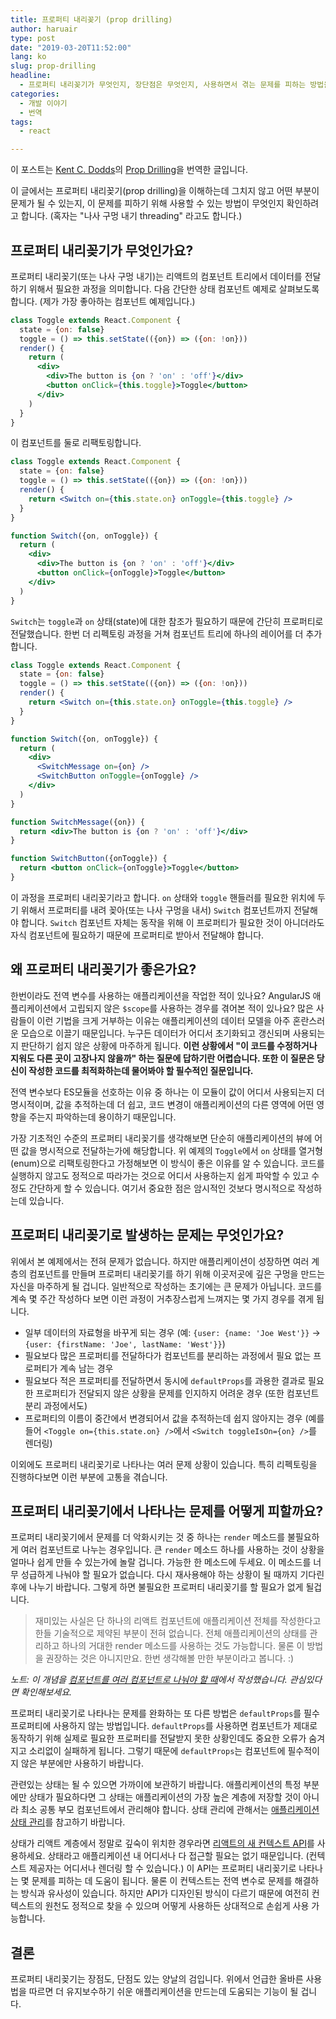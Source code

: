 ```yaml
---
title: 프로퍼티 내리꽂기 (prop drilling)
author: haruair
type: post
date: "2019-03-20T11:52:00"
lang: ko
slug: prop-drilling
headline:
  - 프로퍼티 내리꽂기가 무엇인지, 장단점은 무엇인지, 사용하면서 겪는 문제를 피하는 방법을 살펴봅니다
categories:
  - 개발 이야기
  - 번역
tags:
  - react

---
```


<div class="translation-note">

이 포스트는 [Kent C. Dodds](https://twitter.com/kentcdodds)의 [Prop Drilling](https://kentcdodds.com/blog/prop-drilling)을 번역한 글입니다.

</div>

이 글에서는 프로퍼티 내리꽂기(prop drilling)을 이해하는데 그치지 않고 어떤 부분이 문제가 될 수 있는지, 이 문제를 피하기 위해 사용할 수 있는 방법이 무엇인지 확인하려고 합니다. (혹자는 "나사 구멍 내기 threading" 라고도 합니다.)

## 프로퍼티 내리꽂기가 무엇인가요?

프로퍼티 내리꽂기(또는 나사 구멍 내기)는 리액트의 컴포넌트 트리에서 데이터를 전달하기 위해서 필요한 과정을 의미합니다. 다음 간단한 상태 컴포넌트 예제로 살펴보도록 합니다. (제가 가장 좋아하는 컴포넌트 예제입니다.)

```jsx
class Toggle extends React.Component {
  state = {on: false}
  toggle = () => this.setState(({on}) => ({on: !on}))
  render() {
    return (
      <div>
        <div>The button is {on ? 'on' : 'off'}</div>
        <button onClick={this.toggle}>Toggle</button>
      </div>
    )
  }
}
```

이 컴포넌트를 둘로 리팩토링합니다.

```jsx
class Toggle extends React.Component {
  state = {on: false}
  toggle = () => this.setState(({on}) => ({on: !on}))
  render() {
    return <Switch on={this.state.on} onToggle={this.toggle} />
  }
}

function Switch({on, onToggle}) {
  return (
    <div>
      <div>The button is {on ? 'on' : 'off'}</div>
      <button onClick={onToggle}>Toggle</button>
    </div>
  )
}
```

`Switch`는 `toggle`과 `on` 상태(state)에 대한 참조가 필요하기 때문에 간단히 프로퍼티로 전달했습니다. 한번 더 리펙토링 과정을 거쳐 컴포넌트 트리에 하나의 레이어를 더 추가합니다.


```jsx
class Toggle extends React.Component {
  state = {on: false}
  toggle = () => this.setState(({on}) => ({on: !on}))
  render() {
    return <Switch on={this.state.on} onToggle={this.toggle} />
  }
}

function Switch({on, onToggle}) {
  return (
    <div>
      <SwitchMessage on={on} />
      <SwitchButton onToggle={onToggle} />
    </div>
  )
}

function SwitchMessage({on}) {
  return <div>The button is {on ? 'on' : 'off'}</div>
}

function SwitchButton({onToggle}) {
  return <button onClick={onToggle}>Toggle</button>
}
```

이 과정을 프로퍼티 내리꽂기라고 합니다. `on` 상태와 `toggle` 핸들러를 필요한 위치에 두기 위해서 프로퍼티를 내려 꽂아(또는 나사 구멍을 내서) `Switch` 컴포넌트까지 전달해야 합니다. `Switch` 컴포넌트 자체는 동작을 위해 이 프로퍼티가 필요한 것이 아니더라도 자식 컴포넌트에 필요하기 때문에 프로퍼티로 받아서 전달해야 합니다.

## 왜 프로퍼티 내리꽂기가 좋은가요?

한번이라도 전역 변수를 사용하는 애플리케이션을 작업한 적이 있나요? AngularJS 애플리케이션에서 고립되지 않은 `$scope`를 사용하는 경우를 겪어본 적이 있나요? 많은 사람들이 이런 기법을 크게 거부하는 이유는 애플리케이션의 데이터 모델을 아주 혼란스러운 모습으로 이끌기 때문입니다. 누구든 데이터가 어디서 초기화되고 갱신되며 사용되는지 판단하기 쉽지 않은 상황에 마주하게 됩니다. **이런 상황에서 "이 코드를 수정하거나 지워도 다른 곳이 고장나지 않을까" 하는 질문에 답하기란 어렵습니다. 또한 이 질문은 당신이 작성한 코드를 최적화하는데 물어봐야 할 필수적인 질문입니다.**

전역 변수보다 ES모듈을 선호하는 이유 중 하나는 이 모듈이 값이 어디서 사용되는지 더 명시적이며, 값을 추적하는데 더 쉽고, 코드 변경이 애플리케이션의 다른 영역에 어떤 영향을 주는지 파악하는데 용이하기 때문입니다.

가장 기초적인 수준의 프로퍼티 내리꽂기를 생각해보면 단순히 애플리케이션의 뷰에 어떤 값을 명시적으로 전달하는가에 해당합니다. 위 예제의 `Toggle`에서 `on` 상태를 열거형(enum)으로 리팩토링한다고 가정해보면 이 방식이 좋은 이유를 알 수 있습니다. 코드를 실행하지 않고도 정적으로 따라가는 것으로 어디서 사용하는지 쉽게 파악할 수 있고 수정도 간단하게 할 수 있습니다. 여기서 중요한 점은 암시적인 것보다 명시적으로 작성하는데 있습니다.


## 프로퍼티 내리꽂기로 발생하는 문제는 무엇인가요?

위에서 본 예제에서는 전혀 문제가 없습니다. 하지만 애플리케이션이 성장하면 여러 계층의 컴포넌트를 만들며 프로퍼티 내리꽂기를 하기 위해 이곳저곳에 깊은 구멍을 만드는 자신을 마주하게 될 겁니다. 일반적으로 작성하는 초기에는 큰 문제가 아닙니다. 코드를 계속 몇 주간 작성하다 보면 이런 과정이 거추장스럽게 느껴지는 몇 가지 경우를 겪게 됩니다.

- 일부 데이터의 자료형을 바꾸게 되는 경우 (예: `{user: {name: 'Joe West'}}` -\>
  `{user: {firstName: 'Joe', lastName: 'West'}}`)
- 필요보다 많은 프로퍼티를 전달하다가 컴포넌트를 분리하는 과정에서 필요 없는 프로퍼티가 계속 남는 경우
- 필요보다 적은 프로퍼티를 전달하면서 동시에 `defaultProps`를 과용한 결과로 필요한 프로퍼티가 전달되지 않은 상황을 문제를 인지하지 어려운 경우 (또한 컴포넌트 분리 과정에서도)
- 프로퍼티의 이름이 중간에서 변경되어서 값을 추적하는데 쉽지 않아지는 경우 (예를 들어 `<Toggle on={this.state.on} />`에서 `<Switch toggleIsOn={on} />`를 렌더링)

이외에도 프로퍼티 내리꽂기로 나타나는 여러 문제 상황이 있습니다. 특히 리펙토링을 진행하다보면 이런 부분에 고통을 겪습니다.

## 프로퍼티 내리꽂기에서 나타나는 문제를 어떻게 피할까요?

프로퍼티 내리꽂기에서 문제를 더 악화시키는 것 중 하나는 `render` 메소드를 불필요하게 여러 컴포넌트로 나누는 경우입니다. 큰 `render` 메소드 하나를 사용하는 것이 상황을 얼마나 쉽게 만들 수 있는가에 놀랄 겁니다. 가능한 한 메소드에 두세요. 이 메소드를 너무 성급하게 나눠야 할 필요가 없습니다. 다시 재사용해야 하는 상황이 될 때까지 기다린 후에 나누기 바랍니다. 그렇게 하면 불필요한 프로퍼티 내리꽂기를 할 필요가 없게 될겁니다.

> 재미있는 사실은 단 하나의 리액트 컴포넌트에 애플리케이션 전체를 작성한다고 한들 기술적으로 제약된 부분이 전혀 없습니다. 전체 애플리케이션의 상태를 관리하고 하나의 거대한 render 메소드를 사용하는 것도 가능합니다. 물론 이 방법을 권장하는 것은 아니지만요. 한번 생각해볼 만한 부분이라고 봅니다. :)

_노트: 이 개념을 [컴포넌트를 여러 컴포넌트로 나눠야 할 때](https://blog.kentcdodds.com/when-to-break-up-a-component-into-multiple-components-4ee75ab53bbc)에서 작성했습니다. 관심있다면 확인해보세요._

프로퍼티 내리꽂기로 나타나는 문제를 완화하는 또 다른 방법은 `defaultProps`를 필수 프로퍼티에 사용하지 않는 방법입니다. `defaultProps`를 사용하면 컴포넌트가 제대로 동작하기 위해 실제로 필요한 프로퍼티를 전달받지 못한 상황인데도 중요한 오류가 숨겨지고 소리없이 실패하게 됩니다. 그렇기 때문에 `defaultProps`는 컴포넌트에 필수적이지 않은 부분에만 사용하기 바랍니다.

관련있는 상태는 될 수 있으면 가까이에 보관하기 바랍니다. 애플리케이션의 특정 부분에만 상태가 필요하다면 그 상태는 애플리케이션의 가장 높은 계층에 저장할 것이 아니라 최소 공통 부모 컴포넌트에서 관리해야 합니다. 상태 관리에 관해서는 [애플리케이션 상태 관리](https://blog.kentcdodds.com/application-state-management-66de608ccb24)를 참고하기 바랍니다.

상태가 리액트 계층에서 정말로 깊숙이 위치한 경우라면 [리액트의 새 컨텍스트 API](https://blog.kentcdodds.com/migrating-to-reacts-new-context-api-b15dc7a31ea0)를 사용하세요. 상태라고 애플리케이션 내 어디서나 다 접근할 필요는 없기 때문입니다. (컨텍스트 제공자는 어디서나 렌더링 할 수 있습니다.) 이 API는 프로퍼티 내리꽂기로 나타나는 몇 문제를 피하는 데 도움이 됩니다. 물론 이 컨텍스트는 전역 변수로 문제를 해결하는 방식과 유사성이 있습니다. 하지만 API가 디자인된 방식이 다르기 때문에 여전히 컨텍스트의 원천도 정적으로 찾을 수 있으며 어떻게 사용하든 상대적으로 손쉽게 사용 가능합니다.

## 결론

프로퍼티 내리꽂기는 장점도, 단점도 있는 양날의 검입니다. 위에서 언급한 올바른 사용법을 따르면 더 유지보수하기 쉬운 애플리케이션을 만드는데 도움되는 기능이 될 겁니다.
